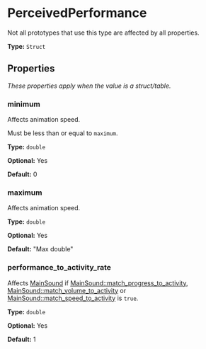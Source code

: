 # PerceivedPerformance

Not all prototypes that use this type are affected by all properties.

**Type:** `Struct`

## Properties

*These properties apply when the value is a struct/table.*

### minimum

Affects animation speed.

Must be less than or equal to `maximum`.

**Type:** `double`

**Optional:** Yes

**Default:** 0

### maximum

Affects animation speed.

**Type:** `double`

**Optional:** Yes

**Default:** "Max double"

### performance_to_activity_rate

Affects [MainSound](prototype:MainSound) if [MainSound::match_progress_to_activity](prototype:MainSound::match_progress_to_activity), [MainSound::match_volume_to_activity](prototype:MainSound::match_volume_to_activity) or [MainSound::match_speed_to_activity](prototype:MainSound::match_speed_to_activity) is `true`.

**Type:** `double`

**Optional:** Yes

**Default:** 1

